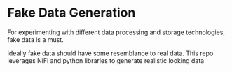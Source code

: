 # Fake Data Generation

For experimenting with different data processing and storage technologies, fake data is a must.

Ideally fake data should have some resemblance to real data. This repo leverages NiFi and python libraries to generate realistic looking data